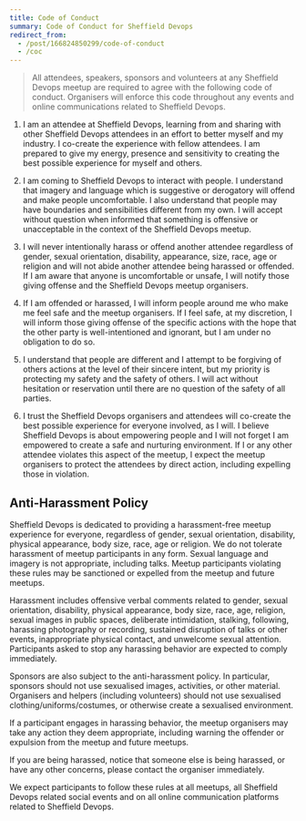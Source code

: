 ```yaml
---
title: Code of Conduct
summary: Code of Conduct for Sheffield Devops
redirect_from:
  - /post/166824850299/code-of-conduct
  - /coc
---
```


> All attendees, speakers, sponsors and volunteers at any Sheffield Devops meetup are required to agree with the following code of conduct. Organisers will enforce this code throughout any events and online communications related to Sheffield Devops.

1. I am an attendee at Sheffield Devops, learning from and sharing with other Sheffield Devops attendees in an effort to better myself and my industry. I co-create the experience with fellow attendees. I am prepared to give my energy, presence and sensitivity to creating the best possible experience for myself and others.

2. I am coming to Sheffield Devops to interact with people. I understand that imagery and language which is suggestive or derogatory will offend and make people uncomfortable. I also understand that people may have boundaries and sensibilities different from my own. I will accept without question when informed that something is offensive or unacceptable in the context of the Sheffield Devops meetup.

3. I will never intentionally harass or offend another attendee regardless of gender, sexual orientation, disability, appearance, size, race, age or religion and will not abide another attendee being harassed or offended. If I am aware that anyone is uncomfortable or unsafe, I will notify those giving offense and the Sheffield Devops meetup organisers.

4. If I am offended or harassed, I will inform people around me who make me feel safe and the meetup organisers. If I feel safe, at my discretion, I will inform those giving offense of the specific actions with the hope that the other party is well-intentioned and ignorant, but I am under no obligation to do so.

5. I understand that people are different and I attempt to be forgiving of others actions at the level of their sincere intent, but my priority is protecting my safety and the safety of others. I will act without hesitation or reservation until there are no question of the safety of all parties.

6. I trust the Sheffield Devops organisers and attendees will co-create the best possible experience for everyone involved, as I will. I believe Sheffield Devops is about empowering people and I will not forget I am empowered to create a safe and nurturing environment. If I or any other attendee violates this aspect of the meetup, I expect the meetup organisers to protect the attendees by direct action, including expelling those in violation.

## Anti-Harassment Policy

Sheffield Devops is dedicated to providing a harassment-free meetup experience for everyone, regardless of gender, sexual orientation, disability, physical appearance, body size, race, age or religion. We do not tolerate harassment of meetup participants in any form. Sexual language and imagery is not appropriate, including talks. Meetup participants violating these rules may be sanctioned or expelled from the meetup and future meetups.

Harassment includes offensive verbal comments related to gender, sexual orientation, disability, physical appearance, body size, race, age, religion, sexual images in public spaces, deliberate intimidation, stalking, following, harassing photography or recording, sustained disruption of talks or other events, inappropriate physical contact, and unwelcome sexual attention. Participants asked to stop any harassing behavior are expected to comply immediately.

Sponsors are also subject to the anti-harassment policy. In particular, sponsors should not use sexualised images, activities, or other material. Organisers and helpers (including volunteers) should not use sexualised clothing/uniforms/costumes, or otherwise create a sexualised environment.

If a participant engages in harassing behavior, the meetup organisers may take any action they deem appropriate, including warning the offender or expulsion from the meetup and future meetups.

If you are being harassed, notice that someone else is being harassed, or have any other concerns, please contact the organiser immediately.

We expect participants to follow these rules at all meetups, all Sheffield Devops related social events and on all online communication platforms related to Sheffield Devops.

